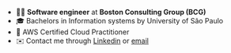 - 👨‍💻 **Software engineer** at **Boston Consulting Group (BCG)**
- 🎓 Bachelors in Information systems by University of São Paulo
- 🏅 AWS Certified Cloud Practitioner
- ✉️ Contact me through [Linkedin](https://www.linkedin.com/in/bruno-pagno) or [email](brunodesousapagno@gmail.com)
